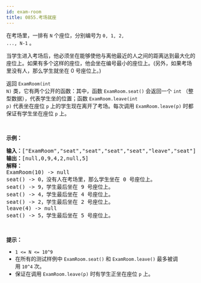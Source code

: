 ```yaml
---
id: exam-room
title: 0855.考场就座
---
```

在考场里，一排有 <code>N</code> 个座位，分别编号为 <code>0, 1, 2, ..., N-1</code> 。

当学生进入考场后，他必须坐在能够使他与离他最近的人之间的距离达到最大化的座位上。如果有多个这样的座位，他会坐在编号最小的座位上。(另外，如果考场里没有人，那么学生就坐在 0 号座位上。)

返回 <code>ExamRoom(int N)</code> 类，它有两个公开的函数：其中，函数 <code>ExamRoom.seat()</code> 会返回一个 <code>int</code> （整型数据），代表学生坐的位置；函数 <code>ExamRoom.leave(int p)</code> 代表坐在座位 <code>p</code> 上的学生现在离开了考场。每次调用 <code>ExamRoom.leave(p)</code> 时都保证有学生坐在座位 <code>p</code> 上。

 

**示例：**


<pre><strong>输入：</strong>[&#34;ExamRoom&#34;,&#34;seat&#34;,&#34;seat&#34;,&#34;seat&#34;,&#34;seat&#34;,&#34;leave&#34;,&#34;seat&#34;], [[10],[],[],[],[],[4],[]]<br/><strong>输出：</strong>[null,0,9,4,2,null,5]<br/><strong>解释：</strong><br/>ExamRoom(10) -&gt; null<br/>seat() -&gt; 0，没有人在考场里，那么学生坐在 0 号座位上。<br/>seat() -&gt; 9，学生最后坐在 9 号座位上。<br/>seat() -&gt; 4，学生最后坐在 4 号座位上。<br/>seat() -&gt; 2，学生最后坐在 2 号座位上。<br/>leave(4) -&gt; null<br/>seat() -&gt; 5，学生最后坐在 5 号座位上。<br/></pre>

 

**提示：**

- <code>1 &lt;= N &lt;= 10^9</code>
- 在所有的测试样例中 <code>ExamRoom.seat()</code> 和 <code>ExamRoom.leave()</code> 最多被调用 <code>10^4</code> 次。
- 保证在调用 <code>ExamRoom.leave(p)</code> 时有学生正坐在座位 <code>p</code> 上。